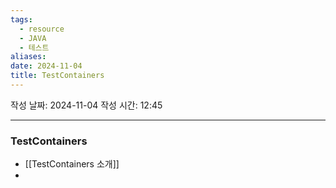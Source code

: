 ```yaml
---
tags:
  - resource
  - JAVA
  - 테스트
aliases: 
date: 2024-11-04
title: TestContainers
---
```


작성 날짜: 2024-11-04
작성 시간: 12:45

---

### TestContainers

- [[TestContainers 소개]]
- 